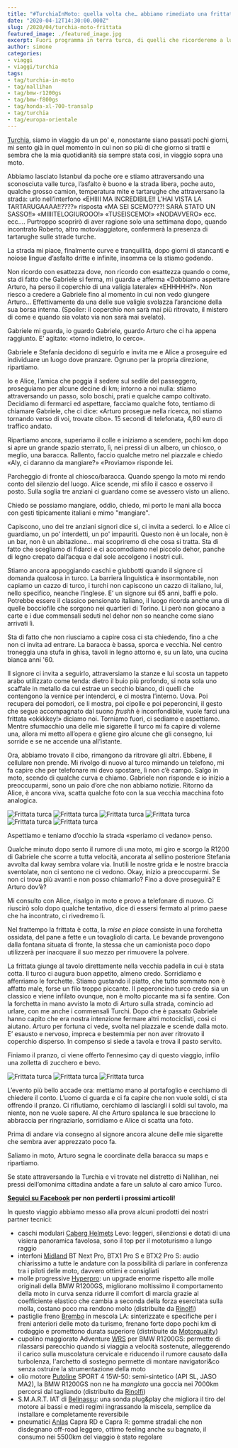 ```yaml
---
title: "#TurchiaInMoto: quella volta che… abbiamo rimediato una frittata"
date: "2020-04-12T14:30:00.000Z"
slug: /2020/04/turchia-moto-frittata
featured_image: ./featured_image.jpg
excerpt: Fuori programma in terra turca, di quelli che ricorderemo a lungo
author: simone
categories:
- viaggi
- viaggi/turchia
tags:
- tag/turchia-in-moto
- tag/nallihan
- tag/bmw-r1200gs
- tag/bmw-f800gs
- tag/honda-xl-700-transalp
- tag/turchia
- tag/europa-orientale
---
```


[Turchia](/categoria/viaggi/turchia), siamo in viaggio da un po' e, nonostante siano passati pochi giorni, mi sento già in quel momento in cui non so più di che giorno si tratti e sembra che la mia quotidianità sia sempre stata così, in viaggio sopra una moto.

Abbiamo lasciato Istanbul da poche ore e stiamo attraversando una sconosciuta valle turca, l’asfalto è buono e la strada libera, poche auto, qualche grosso camion, temperatura mite e tartarughe che attraversano la strada: urlo nell’interfono «EHIIII MA INCREDIBILE!! L’HAI VISTA LA TARTARUGAAAA!!????» risposta «MA SEI SCEMO???! SARÀ STATO UN SASSO!!» «MIIIITELOGIUROOO!» «TUSEISCEMO!» «NODAVVERO» ecc. ecc.… Purtroppo scoprirò di aver ragione solo una settimana dopo, quando incontrato Roberto, altro motoviaggiatore, confermerà la presenza di tartarughe sulle strade turche.

La strada mi piace, finalmente curve e tranquillità, dopo giorni di stancanti e noiose lingue d’asfalto dritte e infinite, insomma ce la stiamo godendo.

Non ricordo con esattezza dove, non ricordo con esattezza quando o come, sta di fatto che Gabriele si ferma, mi guarda e afferma «Dobbiamo aspettare Arturo, ha perso il coperchio di una valigia laterale» «EHHHHH?». Non riesco a credere a Gabriele fino al momento in cui non vedo giungere Arturo… Effettivamente da una delle sue valigie svolazza l’arancione della sua borsa interna. (Spoiler: il coperchio non sarà mai più ritrovato, il mistero di come e quando sia volato via non sarà mai svelato).

Gabriele mi guarda, io guardo Gabriele, guardo Arturo che ci ha appena raggiunto. E’ agitato: «torno indietro, lo cerco».

Gabriele e Stefania decidono di seguirlo e invita me e Alice a proseguire ed individuare un luogo dove pranzare. Ognuno per la propria direzione, ripartiamo.

Io e Alice, l’amica che poggia il sedere sul sedile del passeggero, proseguiamo per alcune decine di km; intorno a noi nulla: stiamo attraversando un passo, solo boschi, prati e qualche campo coltivato. Decidiamo di fermarci ed aspettare, facciamo qualche foto, tentiamo di chiamare Gabriele, che ci dice: «Arturo prosegue nella ricerca, noi stiamo tornando verso di voi, trovate cibo». 15 secondi di telefonata, 4,80 euro di traffico andato.

Ripartiamo ancora, superiamo il colle e iniziamo a scendere, pochi km dopo si apre un grande spazio sterrato, lì, nei pressi di un albero, un chiosco, o meglio, una baracca. Rallento, faccio qualche metro nel piazzale e chiedo «Aly, ci daranno da mangiare?» «Proviamo» risponde lei.

Parcheggio di fronte al chiosco/baracca. Quando spengo la moto mi rendo conto del silenzio del luogo. Alice scende, mi sfilo il casco e osservo il posto. Sulla soglia tre anziani ci guardano come se avessero visto un alieno.

Chiedo se possiamo mangiare, oddio, chiedo, mi porto le mani alla bocca con gesti tipicamente italiani e mimo "mangiare".

Capiscono, uno dei tre anziani signori dice si, ci invita a sederci. Io e Alice ci guardiamo, un po' interdetti, un po' impauriti. Questo non è un locale, non è un bar, non è un abitazione… mai scopriremo di che cosa si tratta. Sta di fatto che scegliamo di fidarci e ci accomodiamo nel piccolo dehor, panche di legno crepato dall’acqua e dal sole accolgono i nostri culi.

Stiamo ancora appoggiando caschi e giubbotti quando il signore ci domanda qualcosa in turco. La barriera linguistica è insormontabile, non capiamo un cazzo di turco, i turchi non capiscono un cazzo di italiano, lui, nello specifico, neanche l’inglese. E’ un signore sui 65 anni, baffi e polo. Potrebbe essere il classico pensionato italiano, il luogo ricorda anche una di quelle bocciofile che sorgono nei quartieri di Torino. Li però non giocano a carte e i due commensali seduti nel dehor non so neanche come siano arrivati lì.

Sta di fatto che non riusciamo a capire cosa ci sta chiedendo, fino a che non ci invita ad entrare. La baracca è bassa, sporca e vecchia. Nel centro troneggia una stufa in ghisa, tavoli in legno attorno e, su un lato, una cucina bianca anni '60.

Il signore ci invita a seguirlo, attraversiamo la stanze e lui scosta un tappeto arabo utilizzato come tenda: dietro il buio più profondo, si nota sola uno scaffale in metallo da cui estrae un secchio bianco, di quelli che contengono la vernice per intenderci, e ci mostra l’interno. Uova. Poi recupera dei pomodori, ce li mostra, poi cipolle e poi peperoncini, il gesto che segue accompagnato dal suono *frushh* è inconfondibile, vuole farci una frittata «okkkkey!» diciamo noi. Torniamo fuori, ci sediamo e aspettiamo. Mentre sfumacchio una delle mie sigarette il turco mi fa capire di volerne una, allora mi metto all’opera e gliene giro alcune che gli consegno, lui sorride e se ne accende una all’istante.

Ora, abbiamo trovato il cibo, rimangono da ritrovare gli altri. Ebbene, il cellulare non prende. Mi rivolgo di nuovo al turco mimando un telefono, mi fa capire che per telefonare mi devo spostare, lì non c’è campo. Salgo in moto, scendo di qualche curva e chiamo. Gabriele non risponde e io inizio a preoccuparmi, sono un paio d’ore che non abbiamo notizie. Ritorno da Alice, è ancora viva, scatta qualche foto con la sua vecchia macchina foto analogica.

![Frittata turca](./foto/img031.jpg "Un anziano ospite della baracca")
![Frittata turca](./foto/img032.jpg "L'interno della baracca")
![Frittata turca](./foto/img033.jpg "Autoritratto su triacetato")
![Frittata turca](./foto/img034.jpg "La sgangherata cucina del nostro ospite")
![Frittata turca](./foto/img035.jpg "Il Turco, Simone e Arturo")
![Frittata turca](./foto/img036.jpg "Ozio nel polveroso pomeriggio turco")

Aspettiamo e teniamo d’occhio la strada «speriamo ci vedano» penso.

Qualche minuto dopo sento il rumore di una moto, mi giro e scorgo la R1200 di Gabriele che scorre a tutta velocità, ancorata al sellino posteriore Stefania avvolta dal kway sembra volare via. Inutili le nostre grida e le nostre braccia sventolate, non ci sentono ne ci vedono. Okay, inizio a preoccuparmi. Se non ci trova più avanti e non posso chiamarlo? Fino a dove proseguirà? E Arturo dov’è?

Mi consulto con Alice, risalgo in moto e provo a telefonare di nuovo. Ci riuscirò solo dopo qualche tentativo, dice di essersi fermato al primo paese che ha incontrato, ci rivedremo lì.

Nel frattempo la frittata è cotta, la *mise en place* consiste in una forchetta ossidata, del pane a fette e un tovagliolo di carta. Le bevande provengono dalla fontana situata di fronte, la stessa che un camionista poco dopo utilizzerà per inacquare il suo mezzo per rimuovere la polvere.

La frittata giunge al tavolo direttamente nella vecchia padella in cui è stata cotta. Il turco ci augura buon appetito, almeno credo. Sorridiamo e afferriamo le forchette. Stiamo gustando il piatto, che tutto sommato non è affatto male, forse un filo troppo piccante. Il peperoncino turco credo sia un classico e viene infilato ovunque, non è molto piccante ma si fa sentire. Con la forchetta in mano avvisto la moto di Arturo sulla strada, comincio ad urlare, con me anche i commensali Turchi. Dopo che è passato Gabriele hanno capito che era nostra intenzione fermare altri motociclisti, così ci aiutano. Arturo per fortuna ci vede, svolta nel piazzale e scende dalla moto. E’ esausto e nervoso, impreca e bestemmia per non aver ritrovato il coperchio disperso. In compenso si siede a tavola e trova il pasto servito.

Finiamo il pranzo, ci viene offerto l’ennesimo çay di questo viaggio, infilo una zolletta di zucchero e bevo.

![Frittata turca](./foto/IMG_5213.JPG "L'improbabile baracca in cui abbiamo pranzato")
![Frittata turca](./foto/IMG_5216.JPG "La frittata più buonda della mia vita")
![Frittata turca](./foto/IMG_5218.JPG "L’ennesimo çay di questo viaggio")

L’evento più bello accade ora: mettiamo mano al portafoglio e cerchiamo di chiedere il conto. L’uomo ci guarda e ci fa capire che non vuole soldi, ci sta offrendo il pranzo. Ci rifiutiamo, cerchiamo di lasciargli i soldi sul tavolo, ma niente, non ne vuole sapere. Al che Arturo spalanca le sue braccione lo abbraccia per ringraziarlo, sorridiamo e Alice ci scatta una foto.

Prima di andare via consegno al signore ancora alcune delle mie sigarette che sembra aver apprezzato poco fa.

Saliamo in moto, Arturo segna le coordinate della baracca su maps e ripartiamo.

Se state attraversando la Turchia e vi trovate nel distretto di Nallıhan, nei pressi dell’omonima cittadina andate a fare un saluto al caro amico Turco.

**[Seguici su Facebook](https://facebook.com/motoviaggiatori/) per non perderti i prossimi articoli!**

In questo viaggio abbiamo messo alla prova alcuni prodotti dei nostri partner tecnici:

- caschi modulari [Caberg Helmets](https://www.caberg.it/) Levo: leggeri, silenzionsi e dotati di una visiera panoramica favolosa, sono il top per il mototurismo a lungo raggio
- interfoni [Midland](https://www.midlandeurope.com/it) BT Next Pro, BTX1 Pro S e BTX2 Pro S: audio chiarissimo a tutte le andature con la possibilità di parlare in conferenza tra i piloti delle moto, davvero ottimi e consigliati
- molle progressive [Hyperpro](https://hyperpro.com): un upgrade enorme rispetto alle molle originali della BMW R1200GS, migliorano moltissimo il comportamento della moto in curva senza ridurre il comfort di marcia grazie al coefficiente elastico che cambia a seconda della forza esercitata sulla molla, costano poco ma rendono molto (distribuite da [Rinolfi](https://www.rinolfi.it))
- pastiglie freno [Brembo](http://brembo.com/it) in mescola LA: sinterizzate e specifiche per i freni anteriori delle moto da turismo, frenano forte dopo pochi km di rodaggio e promettono durata superiore (distribuite da [Motorquality](http://www.motorquality.it))
- cupolino maggiorato Adventure [WRS](https://wrs.it) per  BMW R1200GS: permette di rilassarsi parecchio quando si viaggia a velocità sostenute, alleggerendo il carico sulla muscolatura cervicale e riducendo il rumore causato dalla turbolenza, l'archetto di sostegno permette di montare navigatori&co senza ostruire la strumentazione della moto
- olio motore [Putoline](https://www.putoline.com/) SPORT 4 15W-50: semi-sintetico (API SL, JASO MA2), la BMW R1200GS non ne ha *mangiato* una goccia nei 7000km percorsi dal tagliando (distribuito da [Rinolfi](https://www.rinolfi.it))
- S.M.A.R.T. IAT di [Belinassu](http://www.belinassu.it): una sonda plug&play che migliora il tiro del motore ai bassi e medi regimi ingrassando la miscela, semplice da installare e completamente reversibile
- pneumatici [Anlas](http://anlas.com/it/) Capra RD e Capra R: gomme stradali che non disdegnano off-road leggero, ottimo feeling anche su bagnato, il consumo nei 5500km del viaggio è stato regolare
